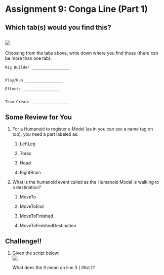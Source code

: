 
# Assignment 9: Conga Line (Part 1)

  

  

## Which tab(s) would you find this?

## ![](https://storage.googleapis.com/cm-image-repository.appspot.com/roblox_3/Deprecated%20Lessons/L9%20Homework/61954d96-3672-4aee-98a7-7fd21593ba33.png)  
Choosing from the tabs above, write down where you find these (there can be more than one tab):

      
      
    
    Rig Builder _________________  
      
    
    Play/Run _________________
    
    Effects _________________  
      
    
    Team Create _________________  

## Some Review for You

1.  For a Humanoid to register a Model (as in you can see a name tag on top), you need a part labeled as:
    
    
    1.  LeftLeg
        
    2.  Torso
        
    3.  Head
        
    4.  RightBrain  
          
    

3.  What is the humanoid event called as the Humanoid Model is walking to a destination?
    
    
    1.  MoveTo
        
    2.  MoveToEnd
        
    3.  MoveToFinished
        
    4.  MoveToFinishedDestination
    

## Challenge!!

1.  Given the script below:  
    ![](https://storage.googleapis.com/cm-image-repository.appspot.com/roblox_3/Deprecated%20Lessons/L9%20Homework/9a087cdd-219c-44f2-9a1e-a2ef3f9802cb.png)  
      
    What does the # mean on line 3 ( #list )?  
